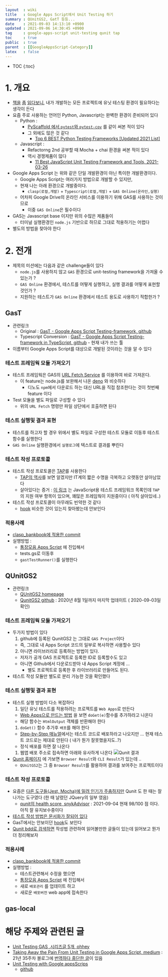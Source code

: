 ```yaml
---
layout  : wiki
title   : Google Apps Script에서 Unit Testing 하기 
summary : QUnitGS2, GatT 등등... 
date    : 2021-09-03 14:13:10 +0900
updated : 2021-09-06 14:30:45 +0900
tag     : google-apps-script unit-testing qunit tap  
toc     : true
public  : true
parent  : [[GoogleAppsScript-Category]] 
latex   : false
---
```

* TOC
{:toc}

# 1. 개요

* [책을](https://www.hanbit.co.kr/store/books/look.php?p_code=B6952616555) [좀](https://www.obeythetestinggoat.com/) [읽다보니](https://m.hanbit.co.kr/store/books/book_view.html?p_code=B9529701010), 내가 개발하는 모든 프로젝트에 유닛 테스팅 환경이 필요하다는 생각이 든다
* 요즘 주로 사용하는 언어인 Python, Javascript는 완벽한 환경이 준비되어 있다
  * Python : 
    * [PyScaffold 에서 `pytest`와 `pytest-cov`](https://pyscaffold.org/en/latest/features.html?highlight=pytest#automation-tests-coverage) 를 같이 써본 적이 있다
    * 그 외에도 많은 것 같다
      * [Top 6 BEST Python Testing Frameworks [Updated 2021 List]](https://www.softwaretestinghelp.com/python-testing-frameworks/#List_Of_Python_Testing_Frameworks) 
  * Javascript :
    * Refactorng 2nd 공부할 때 Mocha + chai 환경을 써본 적이 있다
    * 역시 경쟁제품이 많다
      * [11 Best JavaScript Unit Testing Framework and Tools, 2021-03-26](https://geekflare.com/javascript-unit-testing/) 
* Google Apps Script 는 위와 같은 단일 개발환경이 아닌 특이한 개발환경이다.
  * Google Apps Script는 여러가지 방법으로 개발할 수 있지만,
  * 현재 나는 아래 환경으로 개발중이다. 
    * `clasp(로컬,개발)` + `Typescript(로컬,개발)` + `GAS Online(온라인,실행)`
  * 어차피 Google Drive의 온라인 서비스를 이용하기 위해 GAS를 사용하는 것이므로
    * 이중 `GAS Online`은 필수이다 
* GAS는 Javascript base 이지만 위의 수많은 제품들이 
  * 터미널 실행환경인  `node.js` 기반으로 하므로 그대로 적용하기는 어렵다
* 별도의 방법을 찾아야 한다

# 2. 전개

* 제목의 미션에는 다음과 같은 challenge들이 있다
  * `node.js`를 사용하지 않고 `GAS` 환경으로 unit-testing framework을 가져올 수 있는가 ?
  * `GAS Online` 환경에서, 테스트를 어떻게 실행하고, 실행 결과를 어떻게 표현할 것인가 ?
  * 지원하는 테스트가 `GAS Online` 환경에서 테스트 용도로 사용하기 적합한가 ? 

## GasT

* 관련링크
  * Original : [GasT - Google Apps Script Testing-framework, github](https://github.com/huan/gast)
  * Typescript Conversion : [GasT - Google Apps Script Testing-framework in TypeScript, github](https://github.com/kevincar/gast) - 현재 내가 쓰는 툴
* 이름부터 Google Apps Script를 대상으로 개발된 것이라는 것을 알 수 있다

### 테스트 프레임웍 모듈 가져오기 

* 테스트 프레임웍은 GAS의 [URL Fetch Service](https://developers.google.com/apps-script/reference/url-fetch?hl=en) 를 이용하여 바로 가져온다.
  * 이 feature는 node.js를 보완해서 나온 [deno](https://deno.land/manual#comparison-to-nodejs) 와 비슷하다
    * 디노도 `npm`에서 다운로드 하는 대신 URL을 직접 참조한다는 것이 첫번째 feature 이다
* Test 모듈을 별도 파일로 구성할 수 있다
  * 위의 `URL Fetch` 명령만 파일 상단에서 호출하면 된다 

### 테스트 실행및 결과 표현

* 테스트를 하고자 할 경우 위에서 별도 파일로 구성한 테스트 모듈로 이동후 테스트 함수를 실행한다
* `GAS Online` 실행환경에서 `실행로그`에 텍스트로 결과를 뿌린다

### 테스트 작성 프로토콜

* 테스트 작성 프로토콜은 [TAP](http://testanything.org/)를 사용한다
  * [TAP의 역사](http://testanything.org/history.html)를 보면 알겠지만 IT계의 짧은 수명을 극복하고 오랫동안 살아남았다 
  * 살아있다는 증거 : [이 링크](https://en.wikipedia.org/wiki/List_of_unit_testing_frameworks#JavaScript) 는 JavaScript용 테스트 프레임워크 목록인데 `TAP`의 지원 여부 항목이 있으며, 꽤많은 프레임웍이 지원중이다 ( 아직 살아있네..)
* 테스트 작성 프로토콜이 아무래도 빈약한 것 같다
  * [hook](https://mochajs.org/#hooks) 비슷한 것이 있는지 찾아봤는데 안보인다 
    
### 적용사례

* [clasp_bankbook에 적용한 commit](https://github.com/honggaruy/clasp_bankbook/commit/513b3b2f15eca07855d29a30abe05ef52d62c365)
* 실행방법 : 
  * [통장모음 Apps Script](https://script.google.com/home/projects/1TqB5E0mnnRHTUTwhtv348HhfBkHV1PazjooPgLwE-gvLz1DCh3jf-1Mz/edit)  에 진입해서
  * tests.gs로 이동후
  * `gastTestRunner()`를 실행한다

## QUnitGS2

* 관련링크
  * [QUnitGS2 homepage](http://qunitgs2.com/)
  * [QunitGS2 github](https://github.com/artofthesmart/QUnitGS2) : 2020년 8월 1일까지 마지막 업데이트 ( 2020-09-03일 확인)

### 테스트 프레임웍 모듈 가져오기

* 두가지 방법이 있다
  1. github에 등록된 QunitGS2 는 그대로 `GAS Project`이다
    * 즉, 그대로 내 Apps Script 코드의 일부로 복사하면 사용할수 있다
  2. 아니면 라이브러리로 등록하는 방법이 있다.
    * 저자가 공개 GAS 프로젝트로 등록한 ID로 등록할수도 있고
    * 아니면 Github에서 다운로드받아 내 Apps Script 계정에 ...
      * 별도 프로젝트로 등록한 후 라이브러리로 만들어도 된다.
* 테스트 작성 모듈만 별도로 분리 가능한 것을 확인했다

### 테스트 실행및 결과 표현

* 테스트 실행 방법이 다소 복잡하다
  1. 일단 유닛 테스트를 적용하려는 프로젝트를 `Web Apps`로 만든다
    * [Web Apps으로 만드는 방법](https://developers.google.com/apps-script/guides/web) 을 보면 `doGet(e)`함수를 추가하라고 나온다
    * 해당 함수는 `HtmlOutput` 객체를 반환해야 한다
  1. `doGet()` 함수 추가후 `배포`를 해야 한다
    * [Step-by-Step 매뉴얼](http://qunitgs2.com/examples/step-by-step-tutorial)에서는 테스트 코드로 배포하라고 나오지만 ... 현재 테스트 코드로는 제대로 안된다 ( 내가 뭔가 잘못했을지도..?)
    * 정식 배포를 하면 잘 나온다
  1. 웹앱 배포 주소로 접속하면 아래와 유사하게 나온다
    ![Qunit 결과](http://qunitgs2.com/user/pages/02.examples/03.step-by-step-tutorial/qunit-in-apps-script-tests-passing.png)
* [Qunit 홈페이지](https://qunitjs.com/) 에 가보면 `Browser Result`와 `CLI Result`가 있는데 ..
  * `QUnitGS2`는 그 중 `Browser Result`를 활용하여 결과를 보여주는 프로젝트이다 

### 테스트 작성 프로토콜

* 요즘은 [다른 도구들(Jest, Mocha)에 밀려 인기가 주춤하지만](https://bestofjs.org/projects?tags=test-framework)  Qunit 도 한 때는 잘나가는 도구였다 (한 때 날렸던 JQuery의 일부 였음)
  * [qunit의 health score, snykAdvisor](https://snyk.io/advisor/npm-package/qunit) : 2021-09-04 현재 98/100 점 이다. 아직 잘 유지보수중이다
* [테스트 작성 방법은 문서화가 잘되어 있다](https://api.qunitjs.com/QUnit/module/#example-organizing-tests)
* GasT에서는 안보이던 [hook](https://api.qunitjs.com/QUnit/module/#options-object)도 보인다
* [Qunit bdd로 검색하면](https://www.google.com/search?q=qunit+bdd) 작성법 관련하여 읽어볼만한 글들이 있는데 읽어보고 뭔가 더 정리해보자  

### 적용사례

* [clasp_bankbook에 적용한 commit](https://github.com/honggaruy/clasp_bankbook/commit/513b3b2f15eca07855d29a30abe05ef52d62c365)
* 실행방법 : 
  * 테스트관련해서 수정을 했으면
  * [통장모음 Apps Script](https://script.google.com/home/projects/1TqB5E0mnnRHTUTwhtv348HhfBkHV1PazjooPgLwE-gvLz1DCh3jf-1Mz/edit)  에 진입해서
  * 새로 `배포관리` 를 업데이트 하고 
  * 새로운 `배포버전` web app에 접속한다

## gas-local



# 해당 주제와 관련된 글

* [Unit Testing GAS ,시리즈글 5개, ohhey](https://blog.ohheybrian.com/2019/11/unit-testing-gas-part-1-qunit-setup/)
* [Taking Away the Pain From Unit Testing in Google Apps Script, medium](https://medium.com/geekculture/taking-away-the-pain-from-unit-testing-in-google-apps-script-98f2feee281d) :  21년 35주차 블로그에 [번역하다 중단한 글](/blog/2021/08/30/week-35th/#taking-away)이 있음
* [Unit Testing with Google appsScrips](https://classroomtechtools.github.io/Utgs/#/)
  * [github](https://github.com/classroomtechtools/Utgs)

